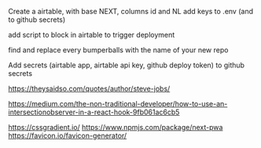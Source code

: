 Create a airtable, with base NEXT, columns id and NL
add keys to .env (and to github secrets)

add script to block in airtable to trigger deployment

find and replace every bumperballs with the name of your new repo

Add secrets (airtable app, airtable api key, github deploy token) to github secrets

https://theysaidso.com/quotes/author/steve-jobs/

https://medium.com/the-non-traditional-developer/how-to-use-an-intersectionobserver-in-a-react-hook-9fb061ac6cb5

https://cssgradient.io/
https://www.npmjs.com/package/next-pwa
https://favicon.io/favicon-generator/

